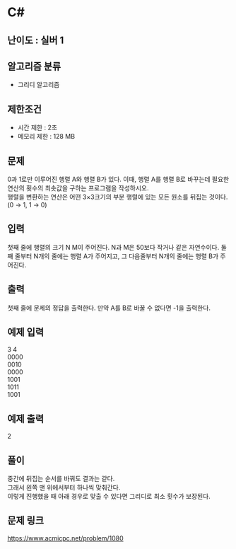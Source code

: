 # C#

## 난이도 : 실버 1

## 알고리즘 분류
  - 그리디 알고리즘

## 제한조건
  - 시간 제한 : 2초
  - 메모리 제한 : 128 MB

## 문제
0과 1로만 이루어진 행렬 A와 행렬 B가 있다. 이때, 행렬 A를 행렬 B로 바꾸는데 필요한 연산의 횟수의 최솟값을 구하는 프로그램을 작성하시오.<br/>
행렬을 변환하는 연산은 어떤 3×3크기의 부분 행렬에 있는 모든 원소를 뒤집는 것이다. (0 → 1, 1 → 0)<br/>


## 입력
첫째 줄에 행렬의 크기 N M이 주어진다. N과 M은 50보다 작거나 같은 자연수이다. 둘째 줄부터 N개의 줄에는 행렬 A가 주어지고, 그 다음줄부터 N개의 줄에는 행렬 B가 주어진다.<br/>


## 출력
첫째 줄에 문제의 정답을 출력한다. 만약 A를 B로 바꿀 수 없다면 -1을 출력한다.<br/>


## 예제 입력
3 4<br/>
0000<br/>
0010<br/>
0000<br/>
1001<br/>
1011<br/>
1001<br/>


## 예제 출력
2<br/>


## 풀이
중간에 뒤집는 순서를 바꿔도 결과는 같다.<br/>
그래서 왼쪽 맨 위에서부터 하나씩 맞춰간다.<br/>
이렇게 진행했을 때 아래 경우로 맞출 수 있다면 그리디로 최소 횟수가 보장된다.<br/>


## 문제 링크
https://www.acmicpc.net/problem/1080